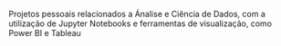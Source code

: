 Projetos pessoais relacionados a Ánalise e Ciência de Dados, com a utilização de Jupyter Notebooks e ferramentas de visualização, como Power BI e Tableau
